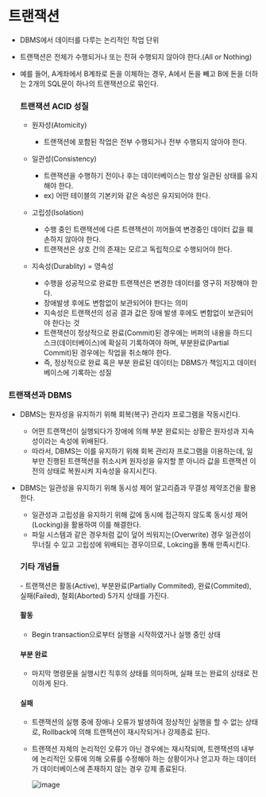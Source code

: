 <h1> 트랜잭션 </h1>

- DBMS에서 데이터를 다루는 논리적인 작업 단위

- 트랜잭션은 전체가 수행되거나 또는 전혀 수행되지 않아야 한다.(All or Nothing)

- 예를 들어, A계좌에서 B계좌로 돈을 이체하는 경우, A에서 돈을 빼고 B에 돈을 더하는 2개의 SQL문이 하나의 트랜잭션으로 묶인다. <br />
  
  <h3> 트랜잭션 ACID 성질 </h3>
  
  - 원자성(Atomicity)
    - 트랜잭션에 포함된 작업은 전부 수행되거나 전부 수행되지 않아야 한다.

  - 일관성(Consistency)
    - 트랜잭션을 수행하기 전이나 후는 데이터베이스는 항상 일관된 상태를 유지해야 한다.
    - ex) 어떤 테이블의 기본키와 같은 속성은 유지되어야 한다.

  - 고립성(Isolation)
    - 수행 중인 트랜잭션에 다른 트랜잭션이 끼어들여 변경중인 데이터 값을 훼손하지 않아야 한다.
    - 트랜잭션은 상호 간의 존재는 모르고 독립적으로 수행되어야 한다.


  - 지속성(Durablity) = 영속성
    - 수행을 성공적으로 완료한 트랜잭션은 변경한 데이터를 영구히 저장해야 한다.
    - 장애발생 후에도 변함없이 보관되어야 한다는 의미
    - 지속성은 트랜잭션의 성공 결과 값은 장애 발생 후에도 변함없이 보관되어야 한다는 것
    - 트랜잭션이 정상적으로 완료(Commit)된 경우에는 버퍼의 내용을 하드디스크(데이터베이스)에 확실히 기록하여야 하며, 부분완료(Partial Commit)된 경우에는 작업을 취소해야 한다.
    - 즉, 정상적으로 완료 혹은 부분 완료된 데이터는 DBMS가 책임지고 데이터베이스에 기록하는 성질

 <h3> 트랜잭션과 DBMS </h3>

- DBMS는 원자성을 유지하기 위해 회복(복구) 관리자 프로그램을 작동시킨다.
  - 어떤 트랜잭션이 실행되다가 장애에 의해 부분 완료되는 상황은 원자성과 지속성이라는 속성에 위배된다.
  - 따라서, DBMS는 이를 유지하기 위해 회복 관리자 프로그램을 이용하는데, 일부만 진행된 트랜잭션을 취소시켜 원자성을 유지할 뿐 아니라 값을 트랜잭션 이전의 상태로 복원시켜 지속성을 유지시킨다.

- DBMS는 일관성을 유지하기 위해 동시성 제어 알고리즘과 무결성 제약조건을 활용한다.
  - 일관성과 고립성을 유지하기 위해 값에 동시에 접근하지 않도록 동시성 제어(Locking)을 활용하여 이를 해결한다.
  - 파일 시스템과 같은 경우처럼 값이 덮어 씌워지는(Overwrite) 경우 일관성이 무너질 수 있고 고립성에 위배되는 경우이므로, Lokcing을 통해 만족시킨다.














  <h3> 기타 개념들 </h3>
  - 트랜잭션은 활동(Active), 부분완료(Partially Commited), 완료(Commited), 실패(Failed), 철회(Aborted) 5가지 상태를 가진다.
  
    <h4> 활동 </h4>
    
    - Begin transaction으로부터 실행을 시작하였거나 실행 중인 상태

    <h4> 부분 완료 </h4>
    
    - 마지막 명령문을 실행시킨 직후의 상태를 의미하며, 실패 또는 완료의 상태로 전이하게 된다.

    <h4> 실패 </h4>
    
    - 트랜잭션의 실행 중에 장애나 오류가 발생하여 정상적인 실행을 할 수 없는 상태로, Rollback에 의해 트랜잭션이 재시작되거나 강제종료 된다.
    
    - 트랜잭션 자체의 논리적인 오류가 아닌 경우에는 재시작되며, 트랜잭션의 내부에 논리적인 오류에 의해 오류를 수정해야 하는 상황이거나 얻고자 하는 데이터가 데이터베이스에 존재하지 않는 경우 강제 종료된다.

      ![image](https://user-images.githubusercontent.com/62228401/211226189-877bed51-576d-4048-883e-ae91b7e30afe.png)
